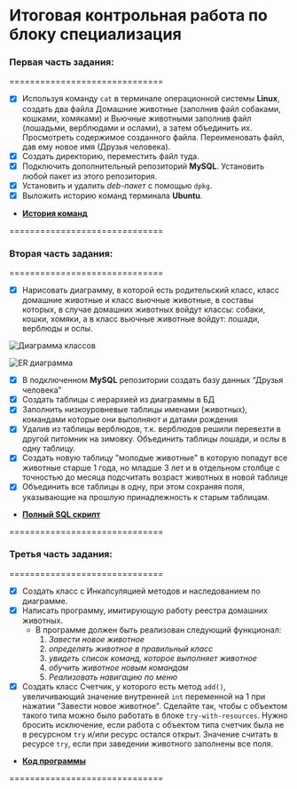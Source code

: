 # Итоговая контрольная работа по блоку специализация

### Первая часть задания:

==============================
- [x] Используя команду `cat` в терминале операционной системы **Linux**, создать
два файла Домашние животные (заполнив файл собаками, кошками,
хомяками) и Вьючные животными заполнив файл (лошадьми, верблюдами и
ослами), а затем объединить их. Просмотреть содержимое созданного файла.
Переименовать файл, дав ему новое имя (Друзья человека).
- [x] Создать директорию, переместить файл туда.
- [x] Подключить дополнительный репозиторий **MySQL**. Установить любой пакет
из этого репозитория.
- [x] Установить и удалить _deb-пакет_ с помощью `dpkg`.
- [x] Выложить историю команд терминала **Ubuntu**.
* [**История команд**](https://github.com/Isaev63/final_cw_specialization_block/blob/main/history_linux_commands.txt)

==============================

### Вторая часть задания:

==============================
- [x] Нарисовать диаграмму, в которой есть родительский класс, 
класс домашние животные и класс вьючные животные, 
в составы которых, в случае домашних животных войдут классы: 
собаки, кошки, хомяки, а в класс вьючные животные войдут: лошади, верблюды и ослы.

![Диаграмма классов](https://raw.githubusercontent.com/Isaev63/final_cw_specialization_block/main/class_diagram.png)

![ER диаграмма](https://raw.githubusercontent.com/Isaev63/final_cw_specialization_block/main/diagram_ER.png)

- [x] В подключенном **MySQL** репозитории создать базу данных “Друзья
человека”
- [x] Создать таблицы с иерархией из диаграммы в БД
- [x] Заполнить низкоуровневые таблицы именами (животных), командами
которые они выполняют и датами рождения
- [x] Удалив из таблицы верблюдов, т.к. верблюдов решили перевезти в другой
питомник на зимовку. Объединить таблицы лошади, и ослы в одну таблицу.
- [x] Создать новую таблицу "молодые животные" в которую попадут все
животные старше 1 года, но младше 3 лет и в отдельном столбце с точностью
до месяца подсчитать возраст животных в новой таблице
- [x] Объединить все таблицы в одну, при этом сохраняя поля, указывающие на
прошлую принадлежность к старым таблицам.
* [**Полный SQL скрипт**](https://github.com/Isaev63/final_cw_specialization_block/blob/main/db_cw.sql)

==============================

### Третья часть задания:

==============================
- [x] Создать класс с Инкапсуляцией методов и наследованием по диаграмме.
- [x] Написать программу, имитирующую работу реестра домашних животных. 
  * В программе должен быть реализован следующий функционал:
    1. _Завести новое животное_
    2. _определять животное в правильный класс_
    3. _увидеть список команд, которое выполняет животное_
    4. _обучить животное новым командам_
    5. _Реализовать навигацию по меню_
- [x] Создать класс Счетчик, у которого есть метод `add()`, увеличивающий
значение внутренней `int` переменной на 1 при нажатии "Завести новое
животное". Сделайте так, чтобы с объектом такого типа можно было работать в
блоке `try-with-resources`. Нужно бросить исключение, если работа с объектом
типа счетчик была не в ресурсном `try` и/или ресурс остался открыт. Значение
считать в ресурсе `try`, если при заведении животного заполнены все поля.
* [**Код программы**](https://github.com/Isaev63/final_cw_specialization_block/tree/main/Animals)

==============================
